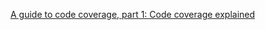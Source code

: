 [A guide to code coverage, part 1: Code coverage explained](https://www.codacy.com/blog/a-guide-to-code-coverage-part-1-code-coverage-explained/)